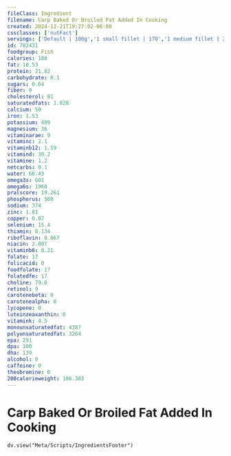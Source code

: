 ```yaml
---
fileClass: Ingredient
filename: Carp Baked Or Broiled Fat Added In Cooking
created: 2024-12-21T19:27:02-06:00
cssclasses: ['nutFact']
servings: ['Default | 100g','1 small fillet | 170','1 medium fillet | 227','1 large fillet | 340','1 steak | 227','1 small bream (yield after cooking, bone removed) | 98','1 medium bream (yield after cooking, bone removed) | 195','1 large bream (yield after cooking, bone removed) | 292','1 small carp (yield after cooking, bone removed) | 327','1 medium carp (yield after cooking, bone removed) | 490']
id: 782431
foodgroup: Fish
calories: 188
fat: 10.53
protein: 21.82
carbohydrate: 0.1
sugars: 0.04
fiber: 0
cholesterol: 81
saturatedfats: 1.828
calcium: 50
iron: 1.53
potassium: 409
magnesium: 36
vitaminarae: 9
vitaminc: 2.1
vitaminb12: 1.59
vitamind: 30.2
vitamine: 1.2
netcarbs: 0.1
water: 66.43
omega3s: 601
omega6s: 1960
pralscore: 19.261
phosphorus: 508
sodium: 374
zinc: 1.81
copper: 0.07
selenium: 15.4
thiamin: 0.134
riboflavin: 0.067
niacin: 2.007
vitaminb6: 0.21
folate: 17
folicacid: 0
foodfolate: 17
folatedfe: 17
choline: 79.6
retinol: 9
carotenebeta: 0
carotenealpha: 0
lycopene: 0
luteinzeaxanthin: 0
vitamink: 4.5
monounsaturatedfat: 4387
polyunsaturatedfat: 3264
epa: 291
dpa: 100
dha: 139
alcohol: 0
caffeine: 0
theobromine: 0
200calorieweight: 106.383
---
```


# Carp Baked Or Broiled Fat Added In Cooking

```dataviewjs
dv.view("Meta/Scripts/IngredientsFooter")
```